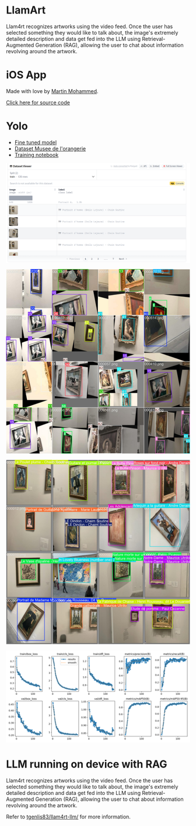 # LlamArt

Llam4rt recognizes artworks using the video feed. Once the user has selected something they would like to talk about, the image's extremely detailed description and data get fed into the LLM using Retrieval-Augmented Generation (RAG), allowing the user to chat about information revolving around the artwork.

# iOS App

Made with love by [Martin Mohammed](https://github.com/MartinMohammed).

[Click here for source code](https://github.com/lukalafaye/LlamArt/tree/main/ios-app)

# Yolo

- [Fine tuned model](model/finetuned-yolo.pt)
- [Dataset Musee de l'orangerie](https://huggingface.co/datasets/anand94ap/orangerie_museum_art_piece)
- [Training notebook](yolo-art-finetune.ipynb)

![dataset pic](img/dataset.png)

![](img/yolo-train.jpg)

![](img/yolo-val.jpg)

![](img/metrics.png)

# LLM running on device with RAG

Llam4rt recognizes artworks using the video feed. Once the user has selected something they would like to talk about, the image's extremely detailed description and data get fed into the LLM using Retrieval-Augmented Generation (RAG), allowing the user to chat about information revolving around the artwork.

Refer to [tgenlis83/llam4rt-llm/](https://github.com/tgenlis83/llam4rt-llm/) for more information.



